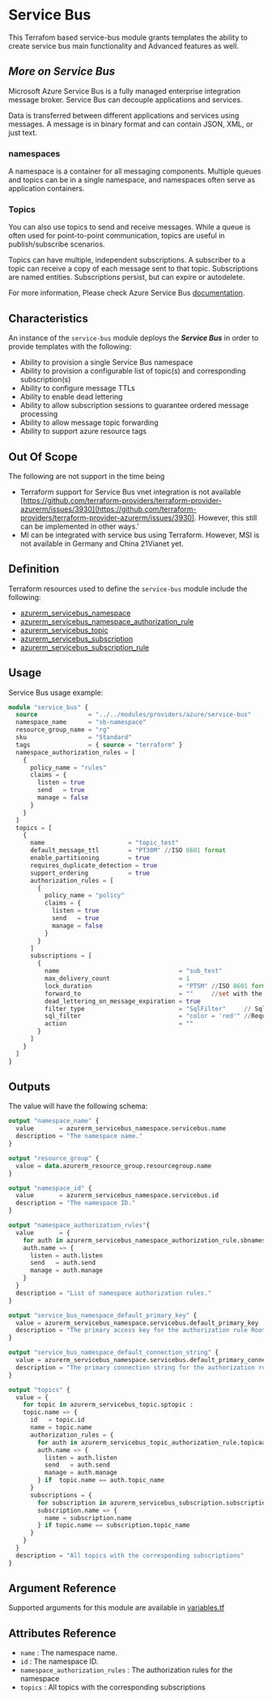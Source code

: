 # Service Bus

This Terrafom based service-bus module grants templates the ability to create service bus main functionality and Advanced features as well.

## _More on Service Bus_

Microsoft Azure Service Bus is a fully managed enterprise integration message broker. Service Bus can decouple applications and services.

Data is transferred between different applications and services using messages. A message is in binary format and can contain JSON, XML, or just text.

### namespaces

A namespace is a container for all messaging components. Multiple queues and topics can be in a single namespace, and namespaces often serve as application containers.

### Topics

You can also use topics to send and receive messages. While a queue is often used for point-to-point communication, topics are useful in publish/subscribe scenarios.

Topics can have multiple, independent subscriptions. A subscriber to a topic can receive a copy of each message sent to that topic. Subscriptions are named entities. Subscriptions persist, but can expire or autodelete.

For more information, Please check Azure Service Bus [documentation](https://docs.microsoft.com/en-us/azure/service-bus-messaging/service-bus-messaging-overview).

## Characteristics

An instance of the `service-bus` module deploys the _**Service Bus**_ in order to provide templates with the following:

- Ability to provision a single Service Bus namespace
- Ability to provision a configurable list of topic(s) and corresponding subscription(s)
- Ability to configure message TTLs
- Ability to enable dead lettering
- Ability to allow subscription sessions to guarantee ordered message processing
- Ability to allow message topic forwarding
- Ability to support azure resource tags

## Out Of Scope

The following are not support in the time being

- Terraform support for Service Bus vnet integration is not available [https://github.com/terraform-providers/terraform-provider-azurerm/issues/3930](https://github.com/terraform-providers/terraform-provider-azurerm/issues/3930). However, this still can be implemented in other ways.'
- MI can be integrated with service bus using Terraform. However, MSI is not available in Germany and China 21Vianet yet.

## Definition

Terraform resources used to define the `service-bus` module include the following:

- [azurerm_servicebus_namespace](https://www.terraform.io/docs/providers/azurerm/r/servicebus_namespace.html)
- [azurerm_servicebus_namespace_authorization_rule](https://www.terraform.io/docs/providers/azurerm/r/servicebus_namespace_authorization_rule.html)
- [azurerm_servicebus_topic](https://www.terraform.io/docs/providers/azurerm/r/servicebus_topic.html)
- [azurerm_servicebus_subscription](https://www.terraform.io/docs/providers/azurerm/r/servicebus_subscription.html)
- [azurerm_servicebus_subscription_rule](https://www.terraform.io/docs/providers/azurerm/r/servicebus_subscription_rule.html)

## Usage

Service Bus usage example:

```terraform
module "service_bus" {
  source              = "../../modules/providers/azure/service-bus"
  namespace_name      = "sb-namespace"
  resource_group_name = "rg"
  sku                 = "Standard"
  tags                = { source = "terraform" }
  namespace_authorization_rules = [
    {
      policy_name = "rules"
      claims = {
        listen = true
        send   = true
        manage = false
      }
    }
  ]
  topics = [
    {
      name                       = "topic_test"
      default_message_ttl        = "PT30M" //ISO 8601 format
      enable_partitioning        = true
      requires_duplicate_detection = true
      support_ordering           = true
      authorization_rules = [
        {
          policy_name = "policy"
          claims = {
            listen = true
            send   = true
            manage = false
          }
        }
      ]
      subscriptions = [
        {
          name                                 = "sub_test"
          max_delivery_count                   = 1
          lock_duration                        = "PT5M" //ISO 8601 format
          forward_to                           = ""     //set with the topic name that will be used for forwarding. Otherwise, set to ""
          dead_lettering_on_message_expiration = true
          filter_type                          = "SqlFilter"     // SqlFilter is the only supported type now.
          sql_filter                           = "color = 'red'" //Required when filter_type is set to SqlFilter
          action                               = ""
        }
      ]
    }
  ]
}
```

## Outputs

The value will have the following schema:

```terraform
output "namespace_name" {
  value       = azurerm_servicebus_namespace.servicebus.name
  description = "The namespace name."
}

output "resource_group" {
  value = data.azurerm_resource_group.resourcegroup.name
}

output "namespace_id" {
  value       = azurerm_servicebus_namespace.servicebus.id
  description = "The namespace ID."
}

output "namespace_authorization_rules"{
  value       = {
    for auth in azurerm_servicebus_namespace_authorization_rule.sbnamespaceauth :
    auth.name => {
      listen = auth.listen
      send   = auth.send
      manage = auth.manage
    }
  }
  description = "List of namespace authorization rules."
}

output "service_bus_namespace_default_primary_key" {
  value = azurerm_servicebus_namespace.servicebus.default_primary_key
  description = "The primary access key for the authorization rule RootManageSharedAccessKey."
}

output "service_bus_namespace_default_connection_string" {
  value = azurerm_servicebus_namespace.servicebus.default_primary_connection_string
  description = "The primary connection string for the authorization rule RootManageSharedAccessKey which is created automatically by Azure."
}

output "topics" {
  value = {
    for topic in azurerm_servicebus_topic.sptopic :
    topic.name => {
      id   = topic.id
      name = topic.name
      authorization_rules = {
        for auth in azurerm_servicebus_topic_authorization_rule.topicaauth :
        auth.name => {
          listen = auth.listen
          send   = auth.send
          manage = auth.manage
        } if  topic.name == auth.topic_name
      }
      subscriptions = {
        for subscription in azurerm_servicebus_subscription.subscription :
        subscription.name => {
          name = subscription.name
        } if topic.name == subscription.topic_name
      }
    }
  }
  description = "All topics with the corresponding subscriptions"
}

```

## Argument Reference

Supported arguments for this module are available in [variables.tf](variables.tf)

## Attributes Reference

- `name`                          : The namespace name.
- `id`                            : The namespace ID.
- `namespace_authorization_rules` : The authorization rules for the namespace
- `topics`                        : All topics with the corresponding subscriptions
